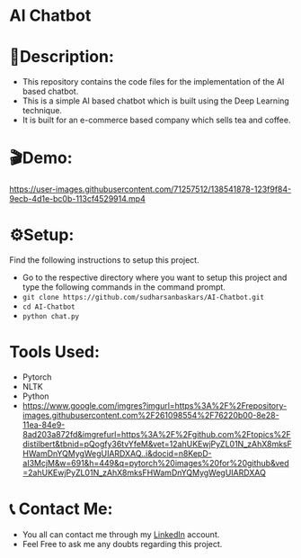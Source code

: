 # AI Chatbot

# 🔗Description:
- This repository contains the code files for the implementation of the AI based chatbot.
- This is a simple AI based chatbot which is built using the Deep Learning technique.
- It is built for an e-commerce based company which sells tea and coffee. 

# 🎬Demo:
https://user-images.githubusercontent.com/71257512/138541878-123f9f84-9ecb-4d1e-bc0b-113cf4529914.mp4

# ⚙Setup:
Find the following instructions to setup this project.
- Go to the respective directory where you want to setup this project and type the following commands in the command prompt.
- `git clone https://github.com/sudharsanbaskars/AI-Chatbot.git`
- `cd AI-Chatbot`
- `python chat.py`

# Tools Used:
- Pytorch
- NLTK
- Python
- https://www.google.com/imgres?imgurl=https%3A%2F%2Frepository-images.githubusercontent.com%2F261098554%2F76220b00-8e28-11ea-84e9-8ad203a872fd&imgrefurl=https%3A%2F%2Fgithub.com%2Ftopics%2Fdistilbert&tbnid=pQogfy36tvYfeM&vet=12ahUKEwjPyZL01N_zAhX8mksFHWamDnYQMygWegUIARDXAQ..i&docid=n8KepD-aI3McjM&w=691&h=449&q=pytorch%20images%20for%20github&ved=2ahUKEwjPyZL01N_zAhX8mksFHWamDnYQMygWegUIARDXAQ

# 📞 Contact Me:
- You all can contact me through my [LinkedIn](https://www.linkedin.com/in/sudharsan-b-9447a51ab/) account.
- Feel Free to ask me any doubts regarding this project.
